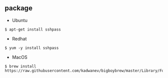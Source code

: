 ## package

- Ubuntu

```
$ apt-get install sshpass
```

- Redhat

```
$ yum -y install sshpass
```

- MacOS

```
$ brew install https://raw.githubusercontent.com/kadwanev/bigboybrew/master/Library/Formula/sshpass.rb
```